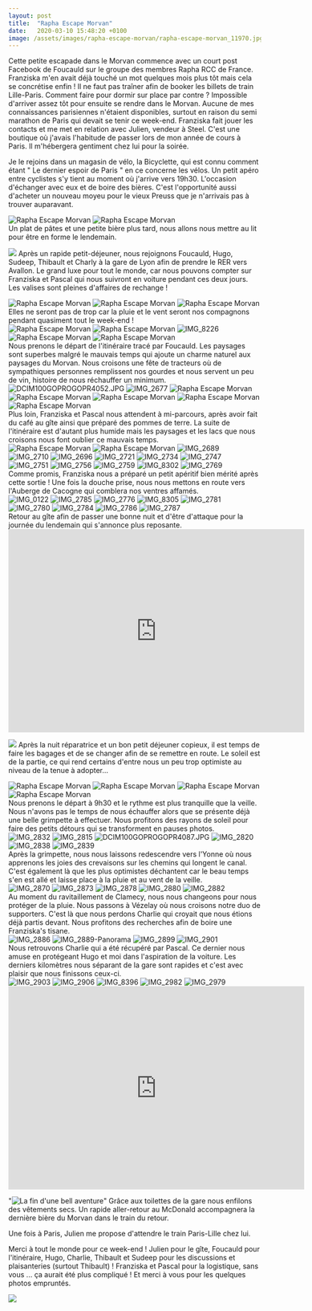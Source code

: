 ```yaml
---
layout: post
title:  "Rapha Escape Morvan"
date:   2020-03-10 15:48:20 +0100
image: /assets/images/rapha-escape-morvan/rapha-escape-morvan_11970.jpg
---
```

Cette petite escapade dans le Morvan commence avec un court post Facebook de Foucauld sur le groupe des membres Rapha RCC de France. Franziska m'en avait déjà touché un mot quelques mois plus tôt mais cela se concrétise enfin !
Il ne faut pas traîner afin de booker les billets de train Lille-Paris. Comment faire pour dormir sur place par contre ? Impossible d'arriver assez tôt pour ensuite se rendre dans le Morvan. Aucune de mes connaissances parisiennes n'étaient disponibles, surtout en raison du semi marathon de Paris qui devait se tenir ce week-end.
Franziska fait jouer les contacts et me met en relation avec Julien, vendeur à Steel. C'est une boutique où j'avais l'habitude de passer lors de mon année de cours à Paris. Il m'hébergera gentiment chez lui pour la soirée.

Je le rejoins dans un magasin de vélo, la Bicyclette, qui est connu comment étant " Le dernier espoir de Paris " en ce concerne les vélos.
Un petit apéro entre cyclistes s'y tient au moment où j'arrive vers 19h30. L'occasion d'échanger avec eux et de boire des bières. C'est l'opportunité aussi d'acheter un nouveau moyeu pour le vieux Preuss que je n'arrivais pas à trouver auparavant.
<div class="gallery-box">
  <div class="gallery">
<img src="/assets/images/rapha-escape-morvan/rapha-escape-morvan_11923.jpg" title="Le Preuss en besoin de moyeu" alt="Rapha Escape Morvan" >
<img src="/assets/images/rapha-escape-morvan/rapha-escape-morvan_11924.jpg" title="La bicyclette" alt="Rapha Escape Morvan" >
</div>
</div>
Un plat de pâtes et une petite bière plus tard, nous allons nous mettre au lit pour être en forme le lendemain.

![](/assets/images/rapha-escape-morvan/rapha-escape-morvan_11942.jpg)
Après un rapide petit-déjeuner, nous rejoignons Foucauld, Hugo, Sudeep, Thibault et Charly à la gare de Lyon afin de prendre le RER vers Avallon.
Le grand luxe pour tout le monde, car nous pouvons compter sur Franziska et Pascal qui nous suivront en voiture pendant ces deux jours. Les valises sont pleines d'affaires de rechange !
<div class="gallery-box">
  <div class="gallery">
<img src="/assets/images/rapha-escape-morvan/rapha-escape-morvan_11943.jpg" title="En avant pour Avallon" alt="Rapha Escape Morvan" >
<img src="/assets/images/rapha-escape-morvan/rapha-escape-morvan_11944.jpg" title="" alt="Rapha Escape Morvan" >
<img src="/assets/images/rapha-escape-morvan/rapha-escape-morvan_11945.jpg" title="" alt="Rapha Escape Morvan" >
</div>
</div>
Elles ne seront pas de trop  car la pluie et le vent seront nos compagnons pendant quasiment tout le week-end !
<div class="gallery-box">
  <div class="gallery">
<img src="/assets/images/rapha-escape-morvan/rapha-escape-morvan_11946.jpg" title="" alt="Rapha Escape Morvan" >
<img src="/assets/images/rapha-escape-morvan/rapha-escape-morvan_11947.jpg" title="" alt="Rapha Escape Morvan" >
<img src="/assets/images/rapha-escape-morvan/rapha-escape-morvan_11948.jpg" title="" alt="IMG_8226" >
<img src="/assets/images/rapha-escape-morvan/rapha-escape-morvan_11950.jpg" title="" alt="Rapha Escape Morvan" >
<img src="/assets/images/rapha-escape-morvan/rapha-escape-morvan_11951.jpg" title="Thibaut à la recherche d'eau" alt="Rapha Escape Morvan" >
</div>
</div>
Nous prenons le départ de l'itinéraire tracé par Foucauld. Les paysages sont superbes malgré le mauvais temps qui ajoute un charme naturel aux paysages du Morvan.
Nous croisons une fête de tracteurs où de sympathiques personnes remplissent nos gourdes et nous servent un peu de vin, histoire de nous réchauffer un minimum.
<div class="gallery-box">
  <div class="gallery">
<img src="/assets/images/rapha-escape-morvan/rapha-escape-morvan_11955.jpg" title="" alt="DCIM100GOPROGOPR4052.JPG" >
<img src="/assets/images/rapha-escape-morvan/rapha-escape-morvan_11956.jpg" title="" alt="IMG_2677" >
<img src="/assets/images/rapha-escape-morvan/rapha-escape-morvan_11957.jpg" title="" alt="Rapha Escape Morvan" >
<img src="/assets/images/rapha-escape-morvan/rapha-escape-morvan_11958.jpg" title="" alt="Rapha Escape Morvan" >
<img src="/assets/images/rapha-escape-morvan/rapha-escape-morvan_11960.jpg" title="" alt="Rapha Escape Morvan" >
<img src="/assets/images/rapha-escape-morvan/rapha-escape-morvan_11961.jpg" title="Un réconfort en bouteille" alt="Rapha Escape Morvan" >
<img src="/assets/images/rapha-escape-morvan/rapha-escape-morvan_11962.jpg" title="Thibaut se réchauffe avec une petite danse" alt="Rapha Escape Morvan" >
</div>
</div>
Plus loin, Franziska et Pascal nous attendent à mi-parcours, après avoir fait du café au gîte ainsi que préparé des pommes de terre.
La suite de l'itinéraire est d'autant plus humide mais les paysages et les lacs que nous croisons nous font oublier ce mauvais temps.
<div class="gallery-box">
  <div class="gallery">
<img src="/assets/images/rapha-escape-morvan/rapha-escape-morvan_11963.jpg" title="" alt="Rapha Escape Morvan" >
<img src="/assets/images/rapha-escape-morvan/rapha-escape-morvan_11964.jpg" title="" alt="Rapha Escape Morvan" >
<img src="/assets/images/rapha-escape-morvan/rapha-escape-morvan_11965.jpg" title="" alt="IMG_2689" >
<img src="/assets/images/rapha-escape-morvan/rapha-escape-morvan_11966.jpg" title="" alt="IMG_2710" >
<img src="/assets/images/rapha-escape-morvan/rapha-escape-morvan_11967.jpg" title="" alt="IMG_2696" >
<img src="/assets/images/rapha-escape-morvan/rapha-escape-morvan_11968.jpg" title="" alt="IMG_2721" >
<img src="/assets/images/rapha-escape-morvan/rapha-escape-morvan_11969.jpg" title="" alt="IMG_2734" >
<img src="/assets/images/rapha-escape-morvan/rapha-escape-morvan_11970.jpg" title="" alt="IMG_2747" >
<img src="/assets/images/rapha-escape-morvan/rapha-escape-morvan_11971.jpg" title="" alt="IMG_2751" >
<img src="/assets/images/rapha-escape-morvan/rapha-escape-morvan_11972.jpg" title="" alt="IMG_2756" >
<img src="/assets/images/rapha-escape-morvan/rapha-escape-morvan_11973.jpg" title="" alt="IMG_2759" >
<img src="/assets/images/rapha-escape-morvan/rapha-escape-morvan_11974.jpg" title="" alt="IMG_8302" >
<img src="/assets/images/rapha-escape-morvan/rapha-escape-morvan_11975.jpg" title="" alt="IMG_2769" >
</div>
</div>
Comme promis, Franziska nous a préparé un petit apéritif bien mérité après cette sortie !
Une fois la douche prise, nous nous mettons en route vers l'Auberge de Cacogne qui comblera nos ventres affamés.
<div class="gallery-box">
  <div class="gallery">
<img src="/assets/images/rapha-escape-morvan/rapha-escape-morvan_11976.jpg" title="" alt="IMG_0122" >
<img src="/assets/images/rapha-escape-morvan/rapha-escape-morvan_11977.jpg" title="" alt="IMG_2785" >
<img src="/assets/images/rapha-escape-morvan/rapha-escape-morvan_11978.jpg" title="" alt="IMG_2776" >
<img src="/assets/images/rapha-escape-morvan/rapha-escape-morvan_11979.jpg" title="" alt="IMG_8305" >
<img src="/assets/images/rapha-escape-morvan/rapha-escape-morvan_11980.jpg" title="" alt="IMG_2781" >
<img src="/assets/images/rapha-escape-morvan/rapha-escape-morvan_11981.jpg" title="" alt="IMG_2780" >
<img src="/assets/images/rapha-escape-morvan/rapha-escape-morvan_11982.jpg" title="" alt="IMG_2784" >
<img src="/assets/images/rapha-escape-morvan/rapha-escape-morvan_11983.jpg" title="" alt="IMG_2786" >
<img src="/assets/images/rapha-escape-morvan/rapha-escape-morvan_11984.jpg" title="" alt="IMG_2787" >
</div>
</div>
Retour au gîte afin de passer une bonne nuit et d'être d'attaque pour la journée du lendemain qui s'annonce plus reposante.

<center><iframe src="https://www.strava.com/activities/3145685116/embed/0cb9061844612f9574dd339f6d4d8e7b8efda054" width="590" height="405" frameborder="0" scrolling="no"></iframe></center>

![](/assets/images/rapha-escape-morvan/rapha-escape-morvan_11985.jpg)
Après la nuit réparatrice et un bon petit déjeuner copieux, il est temps de faire les bagages et de se changer afin de se remettre en route.
Le soleil est de la partie, ce qui rend certains d'entre nous un peu trop optimiste au niveau de la tenue à adopter...
<div class="gallery-box">
  <div class="gallery">
<img src="/assets/images/rapha-escape-morvan/rapha-escape-morvan_11986.jpg" title="" alt="Rapha Escape Morvan" >
<img src="/assets/images/rapha-escape-morvan/rapha-escape-morvan_11987.jpg" title="" alt="Rapha Escape Morvan" >
<img src="/assets/images/rapha-escape-morvan/rapha-escape-morvan_11988.jpg" title="Thibault, Charlie, Julien, Sudeep, Félix, Foucauld et Hugo" alt="Rapha Escape Morvan" >
<img src="/assets/images/rapha-escape-morvan/rapha-escape-morvan_11989.jpg" title="Le gîte " alt="Rapha Escape Morvan" >
</div>
</div>
Nous prenons le départ à 9h30 et le rythme est plus tranquille que la veille. Nous n'avons pas le temps de nous échauffer alors que se présente déjà une belle grimpette à effectuer. Nous profitons des rayons de soleil pour faire des petits détours qui se transforment en pauses photos.
<div class="gallery-box">
  <div class="gallery">
<img src="/assets/images/rapha-escape-morvan/rapha-escape-morvan_11990.jpg" title="" alt="IMG_2832" >
<img src="/assets/images/rapha-escape-morvan/rapha-escape-morvan_11991.jpg" title="" alt="IMG_2815" >
<img src="/assets/images/rapha-escape-morvan/rapha-escape-morvan_11992.jpg" title="" alt="DCIM100GOPROGOPR4087.JPG" >
<img src="/assets/images/rapha-escape-morvan/rapha-escape-morvan_11993.jpg" title="" alt="IMG_2820" >
<img src="/assets/images/rapha-escape-morvan/rapha-escape-morvan_11994.jpg" title="" alt="IMG_2838" >
<img src="/assets/images/rapha-escape-morvan/rapha-escape-morvan_11995.jpg" title="" alt="IMG_2839" >
</div>
</div>
Après la grimpette, nous nous laissons redescendre vers l'Yonne où nous apprenons les joies des crevaisons sur les chemins qui longent le canal. C'est également là que les plus optimistes déchantent car le beau temps s'en est allé et laisse place à la pluie et au vent de la veille.
<div class="gallery-box">
  <div class="gallery">
<img src="/assets/images/rapha-escape-morvan/rapha-escape-morvan_11996.jpg" title="" alt="IMG_2870" >
<img src="/assets/images/rapha-escape-morvan/rapha-escape-morvan_11997.jpg" title="" alt="IMG_2873" >
<img src="/assets/images/rapha-escape-morvan/rapha-escape-morvan_11998.jpg" title="" alt="IMG_2878" >
<img src="/assets/images/rapha-escape-morvan/rapha-escape-morvan_11999.jpg" title="" alt="IMG_2880" >
<img src="/assets/images/rapha-escape-morvan/rapha-escape-morvan_12000.jpg" title="" alt="IMG_2882" >
</div>
</div>
Au moment du ravitaillement de Clamecy, nous nous changeons pour nous protéger de la pluie.
Nous passons à Vézelay où nous croisons notre duo de supporters. C'est là que nous perdons Charlie qui croyait que nous étions déjà partis devant. Nous profitons des recherches afin de boire une Franziska's tisane.
<div class="gallery-box">
  <div class="gallery">
<img src="/assets/images/rapha-escape-morvan/rapha-escape-morvan_12001.jpg" title="" alt="IMG_2886" >
<img src="/assets/images/rapha-escape-morvan/rapha-escape-morvan_12002.jpg" title="" alt="IMG_2889-Panorama" >
<img src="/assets/images/rapha-escape-morvan/rapha-escape-morvan_12003.jpg" title="" alt="IMG_2899" >
<img src="/assets/images/rapha-escape-morvan/rapha-escape-morvan_12004.jpg" title="" alt="IMG_2901" >
</div>
</div>
Nous retrouvons Charlie qui a été récupéré par Pascal. Ce dernier nous amuse en protégeant Hugo et moi dans l'aspiration de la voiture. Les derniers kilomètres nous séparant de la gare sont rapides et c'est avec plaisir que nous finissons ceux-ci.
<div class="gallery-box">
  <div class="gallery">
<img src="/assets/images/rapha-escape-morvan/rapha-escape-morvan_12005.jpg" title="" alt="IMG_2903" >
<img src="/assets/images/rapha-escape-morvan/rapha-escape-morvan_12006.jpg" title="" alt="IMG_2906" >
<img src="/assets/images/rapha-escape-morvan/rapha-escape-morvan_12007.jpg" title="" alt="IMG_8396" >
<img src="/assets/images/rapha-escape-morvan/rapha-escape-morvan_12092.jpg" title="Franziska, Pascal et l'équipe " alt="IMG_2982" >
<img src="/assets/images/rapha-escape-morvan/rapha-escape-morvan_12094.jpg" title="" alt="IMG_2979" >
</div>
</div>
<center><iframe src="https://www.strava.com/activities/3145679777/embed/7ee233e93d4808d82e04a15760a0cf3c39dc4f79" width="590" height="405" frameborder="0" scrolling="no"></iframe></center>

"![La fin d'une bell aventure ](/assets/images/rapha-escape-morvan/rapha-escape-morvan_12019.jpg)"
Grâce aux toilettes de la gare nous enfilons des vêtements secs. Un rapide aller-retour au McDonald accompagnera la dernière bière du Morvan dans le train du retour.

Une fois à Paris, Julien me propose d'attendre le train Paris-Lille chez lui.

Merci à tout le monde pour ce week-end ! Julien pour le gîte, Foucauld pour l'itinéraire, Hugo, Charlie, Thibault et Sudeep pour les discussions et plaisanteries (surtout Thibault) ! Franziska et Pascal pour la logistique, sans vous ... ça aurait été plus compliqué !
Et merci à vous pour les quelques photos empruntés.

![](/assets/images/rapha-escape-morvan/rapha-escape-morvan_12008.jpg)